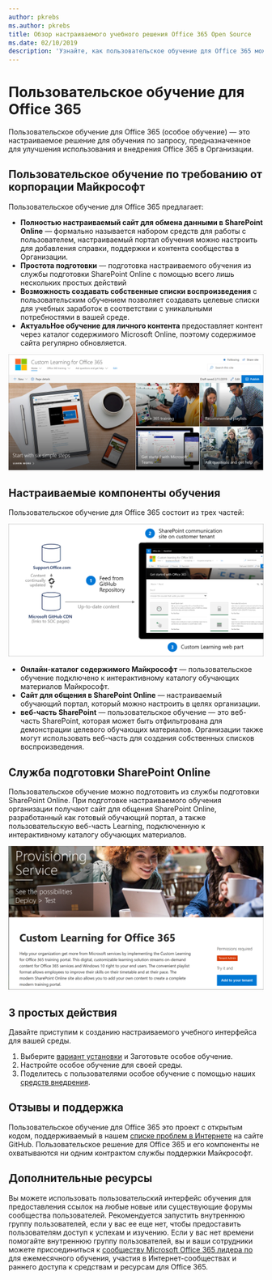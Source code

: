 ```yaml
---
author: pkrebs
ms.author: pkrebs
title: Обзор настраиваемого учебного решения Office 365 Open Source
ms.date: 02/10/2019
description: 'Узнайте, как пользовательское обучение для Office 365 может ускорить использование и внедрение Office 365 в вашей организации. Наши решения включают настраиваемую веб-часть SharePoint Online и современный сайт обучения для общения в SharePoint Online, который легко подготовить к работе с клиентом Office 365.'
---
```


# <a name="custom-learning-for-office-365"></a>Пользовательское обучение для Office 365
Пользовательское обучение для Office 365 (особое обучение) — это настраиваемое решение для обучения по запросу, предназначенное для улучшения использования и внедрения Office 365 в Организации. 

## <a name="on-demand-custom-training-from-microsoft"></a>Пользовательское обучение по требованию от корпорации Майкрософт

Пользовательское обучение для Office 365 предлагает:

- **Полностью настраиваемый сайт для обмена данными в SharePoint Online** — формально называется набором средств для работы с пользователем, настраиваемый портал обучения можно настроить для добавления справки, поддержки и контента сообщества в Организации.
- **Простота подготовки** — подготовка настраиваемого обучения из службы подготовки SharePoint Online с помощью всего лишь нескольких простых действий
- **Возможность создавать собственные списки воспроизведения** с пользовательским обучением позволяет создавать целевые списки для учебных заработок в соответствии с уникальными потребностями в вашей среде.
- **АктуальНое обучение для личного контента** предоставляет контент через каталог содержимого Microsoft Online, поэтому содержимое сайта регулярно обновляется.

![кг-интродуЦинг. png](media/cg-introducing.png)

## <a name="custom-learning-components"></a>Настраиваемые компоненты обучения
Пользовательское обучение для Office 365 состоит из трех частей: 

![кг-ховитворкс. png](media/cg-howitworks.png)

- **Онлайн-каталог содержимого Майкрософт** — пользовательское обучение подключено к интерактивному каталогу обучающих материалов Майкрософт.
- **Сайт для общения в SharePoint Online** — настраиваемый обучающий портал, который можно настроить в целях организации.
- **веб-часть SharePoint** — пользовательское обучение — это веб-часть SharePoint, которая может быть отфильтрована для демонстрации целевого обучающих материалов. Организации также могут использовать веб-часть для создания собственных списков воспроизведения.

## <a name="sharepoint-online-provisioning-service"></a>Служба подготовки SharePoint Online 
Пользовательское обучение можно подготовить из службы подготовки SharePoint Online. При подготовке настраиваемого обучения организации получают сайт для общения SharePoint Online, разработанный как готовый обучающий портал, а также пользовательскую веб-часть Learning, подключенную к интерактивному каталогу обучающих материалов. 

![кг-провисион. png](media/cg-provision.png)

## <a name="3-easy-steps"></a>3 простых действия
Давайте приступим к созданию настраиваемого учебного интерфейса для вашей среды.
1. Выберите [вариант установки](custom_setupoptions.md) и Заготовьте особое обучение.  
2. Настройте особое обучение для своей среды.
3. Поделитесь с пользователями особое обучение с помощью наших [средств внедрения](driveadoption.md).

## <a name="feedback-and-support"></a>Отзывы и поддержка

Пользовательское обучение для Office 365 это проект с открытым кодом, поддерживаемый в нашем [списке проблем в Интернете](https://aka.ms/CustomLearningHelp) на сайте GitHub. Пользовательское решение для Office 365 и его компоненты не охватываются ни одним контрактом службы поддержки Майкрософт.  

## <a name="additional-resources"></a>Дополнительные ресурсы
Вы можете использовать пользовательский интерфейс обучения для предоставления ссылок на любые новые или существующие форумы сообщества пользователей. Рекомендуется запустить внутреннюю группу пользователей, если у вас ее еще нет, чтобы предоставить пользователям доступ к успехам и изучению.  Если у вас нет времени помогайте внутреннюю группу пользователей, вы и ваши сотрудники можете присоединиться к [сообществу Microsoft Office 365 лидера по](https://aka.ms/O365Champions) для ежемесячного обучения, участия в Интернет-сообществах и раннего доступа к средствам и ресурсам для Office 365.